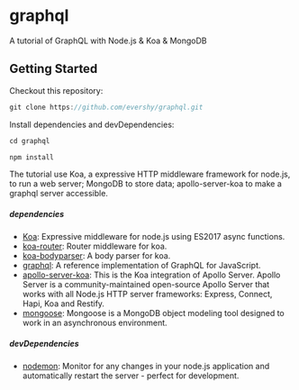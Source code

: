 # graphql
A tutorial of GraphQL with Node.js &amp; Koa &amp; MongoDB

## Getting Started

Checkout this repository:

```javascript
git clone https://github.com/evershy/graphql.git
```
Install dependencies and devDependencies:

```javascript
cd graphql

npm install
```

The tutorial use Koa, a expressive HTTP middleware framework for node.js, to run a web server; MongoDB to store data; apollo-server-koa to make a graphql server accessible.

##### dependencies

* [Koa](https://github.com/koajs/koa): Expressive middleware for node.js using ES2017 async functions.
* [koa-router](https://github.com/alexmingoia/koa-router): Router middleware for koa.
* [koa-bodyparser](https://github.com/koajs/bodyparser): A body parser for koa.
* [graphql](https://github.com/graphql/graphql-js): A reference implementation of GraphQL for JavaScript.
* [apollo-server-koa](https://github.com/apollographql/apollo-server/tree/master/packages/apollo-server-koa): This is the Koa integration of Apollo Server. Apollo Server is a community-maintained open-source Apollo Server that works with all Node.js HTTP server frameworks: Express, Connect, Hapi, Koa and Restify.
* [mongoose](https://github.com/Automattic/mongoose): Mongoose is a MongoDB object modeling tool designed to work in an asynchronous environment.

##### devDependencies

* [nodemon](https://github.com/remy/nodemon): Monitor for any changes in your node.js application and automatically restart the server - perfect for development.





